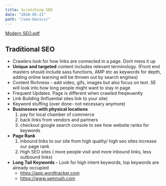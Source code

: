 ```yaml
---
title: Scratching SEO
date: "2018-05-21"
path: "/seo-basics/"
---
```


[Modern SEO.pdf](http://bit.ly/modern-seo)

## Traditional SEO

- Crawlers look for how links are connected in a page. Dont mess it up
- **Unique and targeted** content includes relevant terminology. (Front end masters should include sass functions, AMP etc as keywords for depth, adding online learning will be thrown out by search engines)
- Content Richness - add video, gifs, images but also focus on text. SE will look into how long people might want to stay in page
- Frequent Updates. Page is different when crawled freqwuently
- Link Building (Influential sites link to your site)
- Keyword stuffing (over done- not necessary anymore)
- **Businesses with physical locations**
  1. pay for local chamber of commerce
  2. back links from vendors and partners
  3. checkout google search console to see how website ranks for keywords
- **Page Rank**
  1. Inbound links to our site from high quality/ high seo sites increase our page rank
  2. High SEO sites ( more people visit and more inbound links, less outbound links)
- **Long Tail Keywords -** Look for high intent keywords, top keywords are already occupied
  - https://app.wordtracker.com
  - https://www.semrush.com